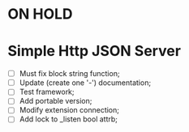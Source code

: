 # ON HOLD

# Simple Http JSON Server

- [ ] Must fix block string function;
- [ ] Update (create one '-') documentation;
- [ ] Test framework;
- [ ] Add portable version;
- [ ] Modify extension connection;
- [ ] Add lock to _listen bool attrb;
